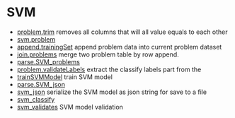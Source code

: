 # SVM



+ [problem.trim](SVM/problem.trim.1) removes all columns that will all value equals to each other
+ [svm.problem](SVM/svm.problem.1) 
+ [append.trainingSet](SVM/append.trainingSet.1) append problem data into current problem dataset
+ [join.problems](SVM/join.problems.1) merge two problem table by row append. 
+ [parse.SVM_problems](SVM/parse.SVM_problems.1) 
+ [problem.validateLabels](SVM/problem.validateLabels.1) extract the classify labels part from the 
+ [trainSVMModel](SVM/trainSVMModel.1) train SVM model
+ [parse.SVM_json](SVM/parse.SVM_json.1) 
+ [svm_json](SVM/svm_json.1) serialize the SVM model as json string for save to a file
+ [svm_classify](SVM/svm_classify.1) 
+ [svm_validates](SVM/svm_validates.1) SVM model validation
